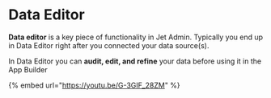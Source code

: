 # Data Editor

**Data editor** is a key piece of functionality in Jet Admin. Typically you end up in Data Editor right after you connected your data source(s).

In Data Editor you can **audit, edit, and refine** your data before using it in the App Builder

{% embed url="https://youtu.be/G-3GIF_28ZM" %}

